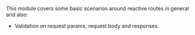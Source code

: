 This module covers some basic scenarios around reactive routes in general and also:
- Validation on request params, request body and responses.
